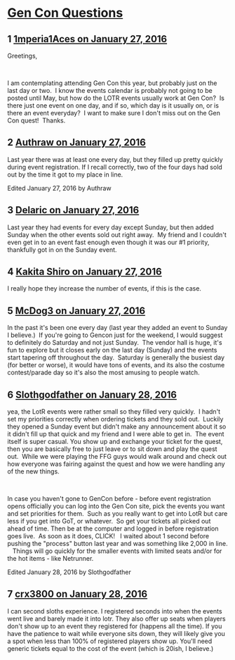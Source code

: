 # [Gen Con Questions](https://community.fantasyflightgames.com/topic/200520-gen-con-questions/)

## 1 [1mperia1Aces on January 27, 2016](https://community.fantasyflightgames.com/topic/200520-gen-con-questions/?do=findComment&comment=2016222)

Greetings,

 

I am contemplating attending Gen Con this year, but probably just on the last day or two.  I know the events calendar is probably not going to be posted until May, but how do the LOTR events usually work at Gen Con?  Is there just one event on one day, and if so, which day is it usually on, or is there an event everyday?  I want to make sure I don't miss out on the Gen Con quest!  Thanks.

## 2 [Authraw on January 27, 2016](https://community.fantasyflightgames.com/topic/200520-gen-con-questions/?do=findComment&comment=2016501)

Last year there was at least one every day, but they filled up pretty quickly during event registration. If I recall correctly, two of the four days had sold out by the time it got to my place in line.

Edited January 27, 2016 by Authraw

## 3 [Delaric on January 27, 2016](https://community.fantasyflightgames.com/topic/200520-gen-con-questions/?do=findComment&comment=2016676)

Last year they had events for every day except Sunday, but then added Sunday when the other events sold out right away.  My friend and I couldn't even get in to an event fast enough even though it was our #1 priority, thankfully got in on the Sunday event.

## 4 [Kakita Shiro on January 27, 2016](https://community.fantasyflightgames.com/topic/200520-gen-con-questions/?do=findComment&comment=2016688)

I really hope they increase the number of events, if this is the case.

## 5 [McDog3 on January 27, 2016](https://community.fantasyflightgames.com/topic/200520-gen-con-questions/?do=findComment&comment=2016780)

In the past it's been one every day (last year they added an event to Sunday I believe.)  If you're going to Gencon just for the weekend, I would suggest to definitely do Saturday and not just Sunday.  The vendor hall is huge, it's fun to explore but it closes early on the last day (Sunday) and the events start tapering off throughout the day.  Saturday is generally the busiest day (for better or worse), it would have tons of events, and its also the costume contest/parade day so it's also the most amusing to people watch.

## 6 [Slothgodfather on January 28, 2016](https://community.fantasyflightgames.com/topic/200520-gen-con-questions/?do=findComment&comment=2018690)

yea, the LotR events were rather small so they filled very quickly.  I hadn't set my priorities correctly when ordering tickets and they sold out.  Luckily they opened a Sunday event but didn't make any announcement about it so it didn't fill up that quick and my friend and I were able to get in.  The event itself is super casual. You show up and exchange your ticket for the quest, then you are basically free to just leave or to sit down and play the quest out.  While we were playing the FFG guys would walk around and check out how everyone was fairing against the quest and how we were handling any of the new things.  

 

In case you haven't gone to GenCon before - before event registration opens officially you can log into the Gen Con site, pick the events you want and set priorities for them.  Such as you really want to get into LotR but care less if you get into GoT, or whatever.  So get your tickets all picked out ahead of time. Then be at the computer and logged in before registration goes live.  As soon as it does, CLICK!   I waited about 1 second before pushing the "process" button last year and was something like 2,000 in line.    Things will go quickly for the smaller events with limited seats and/or for the hot items - like Netrunner.

Edited January 28, 2016 by Slothgodfather

## 7 [crx3800 on January 28, 2016](https://community.fantasyflightgames.com/topic/200520-gen-con-questions/?do=findComment&comment=2018817)

I can second sloths experience. I registered seconds into when the events went live and barely made it into lotr. They also offer up seats when players don't show up to an event they registered for (happens all the time). If you have the patience to wait while everyone sits down, they will likely give you a spot when less than 100% of registered players show up. You'll need generic tickets equal to the cost of the event (which is 20ish, I believe.)

